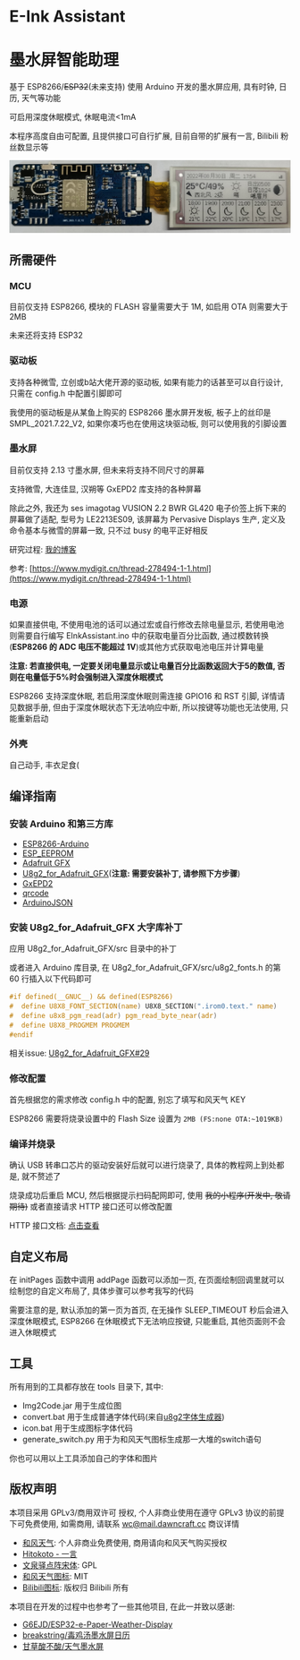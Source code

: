 # E-Ink Assistant
# 墨水屏智能助理

基于 ESP8266/~~ESP32~~(未来支持) 使用 Arduino 开发的墨水屏应用, 具有时钟, 日历, 天气等功能

可启用深度休眠模式, 休眠电流<1mA

本程序高度自由可配置, 且提供接口可自行扩展, 目前自带的扩展有一言, Bilibili 粉丝数显示等

![2.13寸墨水屏](doc/2.13.jpg)

## 所需硬件
### MCU
目前仅支持 ESP8266, 模块的 FLASH 容量需要大于 1M, 如启用 OTA 则需要大于 2MB

未来还将支持 ESP32

### 驱动板
支持各种微雪, 立创或b站大佬开源的驱动板, 如果有能力的话甚至可以自行设计, 只需在 config.h 中配置引脚即可

我使用的驱动板是从某鱼上购买的 ESP8266 墨水屏开发板, 板子上的丝印是 SMPL_2021.7.22_V2, 如果你凑巧也在使用这块驱动板, 则可以使用我的引脚设置

### 墨水屏
目前仅支持 2.13 寸墨水屏, 但未来将支持不同尺寸的屏幕

支持微雪, 大连佳显, 汉朔等 GxEPD2 库支持的各种屏幕

除此之外, 我还为 ses imagotag VUSION 2.2 BWR GL420 电子价签上拆下来的屏幕做了适配, 型号为 LE2213ES09, 该屏幕为 Pervasive Displays 生产, 定义及命令基本与微雪的屏幕一致, 只不过 busy 的电平正好相反

研究过程: [我的博客](https://dawncraft.cc/2021/12/%E4%BA%8C%E6%89%8B%E5%A2%A8%E6%B0%B4%E5%B1%8F%E6%8A%98%E8%85%BE%E8%AE%B0/)

参考: [https://www.mydigit.cn/thread-278494-1-1.html](https://www.mydigit.cn/thread-278494-1-1.html)

### 电源
如果直接供电, 不使用电池的话可以通过宏或自行修改去除电量显示, 若使用电池则需要自行编写 EInkAssistant.ino 中的获取电量百分比函数, 通过模数转换(**ESP8266 的 ADC 电压不能超过 1V**)或其他方式获取电池电压并计算电量

**注意: 若直接供电, 一定要关闭电量显示或让电量百分比函数返回大于5的数值, 否则在电量低于5%时会强制进入深度休眠模式**

ESP8266 支持深度休眠, 若启用深度休眠则需连接 GPIO16 和 RST 引脚, 详情请见数据手册, 但由于深度休眠状态下无法响应中断, 所以按键等功能也无法使用, 只能重新启动

### 外壳
自己动手, 丰衣足食(

## 编译指南
### 安装 Arduino 和第三方库
- [ESP8266-Arduino](https://github.com/esp8266/Arduino)
- [ESP_EEPROM](https://github.com/jwrw/ESP_EEPROM)
- [Adafruit GFX](https://github.com/adafruit/Adafruit-GFX-Library)
- [U8g2_for_Adafruit_GFX](https://github.com/olikraus/U8g2_for_Adafruit_GFX)(**注意: 需要安装补丁, 请参照下方步骤**)
- [GxEPD2](https://github.com/ZinggJM/GxEPD2)
- [qrcode](https://github.com/ricmoo/QRCode)
- [ArduinoJSON](https://github.com/bblanchon/ArduinoJson)

### 安装 U8g2_for_Adafruit_GFX 大字库补丁
应用 U8g2_for_Adafruit_GFX/src 目录中的补丁

或者进入 Arduino 库目录, 在 U8g2_for_Adafruit_GFX/src/u8g2_fonts.h 的第 60 行插入以下代码即可
```c
#if defined(__GNUC__) && defined(ESP8266)
#  define U8X8_FONT_SECTION(name) U8X8_SECTION(".irom0.text." name)
#  define u8x8_pgm_read(adr) pgm_read_byte_near(adr)
#  define U8X8_PROGMEM PROGMEM
#endif
```
相关issue: [U8g2_for_Adafruit_GFX#29](https://github.com/olikraus/U8g2_for_Adafruit_GFX/issues/29)

### 修改配置
首先根据您的需求修改 config.h 中的配置, 别忘了填写和风天气 KEY

ESP8266 需要将烧录设置中的 Flash Size 设置为 `2MB (FS:none OTA:~1019KB)`

### 编译并烧录
确认 USB 转串口芯片的驱动安装好后就可以进行烧录了, 具体的教程网上到处都是, 就不赘述了

烧录成功后重启 MCU, 然后根据提示扫码配网即可, 使用 ~~我的小程序(开发中, 敬请期待)~~ 或者直接请求 HTTP 接口还可以修改配置

HTTP 接口文档: [点击查看](https://www.apifox.cn/apidoc/shared-2f2e3765-a49a-4309-8c16-17193d901266)

## 自定义布局
在 initPages 函数中调用 addPage 函数可以添加一页, 在页面绘制回调里就可以绘制您的自定义布局了, 具体步骤可以参考我写的代码

需要注意的是, 默认添加的第一页为首页, 在无操作 SLEEP_TIMEOUT 秒后会进入深度休眠模式, ESP8266 在休眠模式下无法响应按键, 只能重启, 其他页面则不会进入休眠模式

## 工具
所有用到的工具都存放在 tools 目录下, 其中:
- Img2Code.jar 用于生成位图
- convert.bat 用于生成普通字体代码(来自[u8g2字体生成器](https://github.com/breakstring/u8g2_fontmaker))
- icon.bat 用于生成图标字体代码
- generate_switch.py 用于为和风天气图标生成那一大堆的switch语句

你也可以用以上工具添加自己的字体和图片

## 版权声明
本项目采用 GPLv3/商用双许可 授权, 个人非商业使用在遵守 GPLv3 协议的前提下可免费使用, 如需商用, 请联系 wc@mail.dawncraft.cc 商议详情

- [和风天气](https://dev.qweather.com/): 个人非商业免费使用, 商用请向和风天气购买授权
- [Hitokoto - 一言](https://hitokoto.cn/)
- [文泉驿点阵宋体](https://github.com/larryli/u8g2_wqy): GPL
- [和风天气图标](https://icons.qweather.com/): MIT
- [Bilibili图标](https://github.com/dashuchufang/bili_icon_pack): 版权归 Bilibili 所有

本项目在开发的过程中也参考了一些其他项目, 在此一并致以感谢:
- [G6EJD/ESP32-e-Paper-Weather-Display](https://github.com/G6EJD/ESP32-e-Paper-Weather-Display)
- [breakstring/毒鸡汤墨水屏日历](https://github.com/breakstring/eInkCalendarOfToxicSoul)
- [甘草酸不酸/天气墨水屏](https://gitee.com/Lichengjiez/weather-ink-screen)
